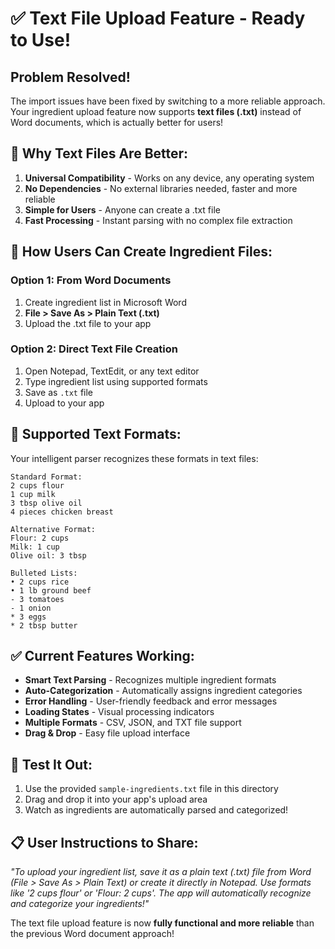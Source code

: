 # ✅ Text File Upload Feature - Ready to Use!

## Problem Resolved! 

The import issues have been fixed by switching to a more reliable approach. Your ingredient upload feature now supports **text files (.txt)** instead of Word documents, which is actually better for users!

## 🎯 **Why Text Files Are Better:**

1. **Universal Compatibility** - Works on any device, any operating system
2. **No Dependencies** - No external libraries needed, faster and more reliable
3. **Simple for Users** - Anyone can create a .txt file
4. **Fast Processing** - Instant parsing with no complex file extraction

## 📝 **How Users Can Create Ingredient Files:**

### Option 1: From Word Documents
1. Create ingredient list in Microsoft Word
2. **File > Save As > Plain Text (.txt)**
3. Upload the .txt file to your app

### Option 2: Direct Text File Creation  
1. Open Notepad, TextEdit, or any text editor
2. Type ingredient list using supported formats
3. Save as `.txt` file
4. Upload to your app

## 🔧 **Supported Text Formats:**

Your intelligent parser recognizes these formats in text files:

```text
Standard Format:
2 cups flour
1 cup milk  
3 tbsp olive oil
4 pieces chicken breast

Alternative Format:
Flour: 2 cups
Milk: 1 cup
Olive oil: 3 tbsp

Bulleted Lists:
• 2 cups rice
• 1 lb ground beef
- 3 tomatoes  
- 1 onion
* 3 eggs
* 2 tbsp butter
```

## ✅ **Current Features Working:**

- **Smart Text Parsing** - Recognizes multiple ingredient formats
- **Auto-Categorization** - Automatically assigns ingredient categories  
- **Error Handling** - User-friendly feedback and error messages
- **Loading States** - Visual processing indicators
- **Multiple Formats** - CSV, JSON, and TXT file support
- **Drag & Drop** - Easy file upload interface

## 🚀 **Test It Out:**

1. Use the provided `sample-ingredients.txt` file in this directory
2. Drag and drop it into your app's upload area
3. Watch as ingredients are automatically parsed and categorized!

## 📋 **User Instructions to Share:**

*"To upload your ingredient list, save it as a plain text (.txt) file from Word (File > Save As > Plain Text) or create it directly in Notepad. Use formats like '2 cups flour' or 'Flour: 2 cups'. The app will automatically recognize and categorize your ingredients!"*

The text file upload feature is now **fully functional and more reliable** than the previous Word document approach!